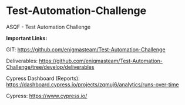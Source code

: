 # Test-Automation-Challenge

ASQF - Test Automation Challenge

**Important Links:**

GIT: https://github.com/enigmasteam/Test-Automation-Challenge

Deliverables: https://github.com/enigmasteam/Test-Automation-Challenge/tree/develop/deliverables

Cypress Dashboard (Reports): https://dashboard.cypress.io/projects/zqmuj6/analytics/runs-over-time

Cypress: https://www.cypress.io/
